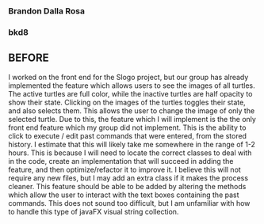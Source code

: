 ### Brandon Dalla Rosa
### bkd8

## BEFORE
I worked on the front end for the Slogo project, but our group has already implemented the feature which allows users to see the images of all turtles. The active turtles are full color, while the inactive turtles are half opacity to show their state. Clicking on the images of the turtles toggles their state, and also selects them. This allows the user to change the image of only the selected turtle. 
Due to this, the feature which I will implement is the the only front end feature which my group did not implement. This is the ability to click to execute / edit past commands that were entered, from the stored history. 
I estimate that this will likely take me somewhere in the range of 1-2 hours. This is because I will need to locate the correct classes to deal with in the code, create an implementation that will succeed in adding the feature, and then optimize/refactor it to improve it. 
I believe this will not require any new files, but I may add an extra class if it makes the process cleaner. This feature should be able to be added by altering the methods which allow the user to interact with the text boxes containing the past commands. This does not sound too difficult, but I am unfamiliar with how to handle this type of javaFX visual string collection.